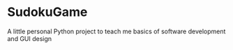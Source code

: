 # SudokuGame
A little personal Python project to teach me basics of software development and GUI design
